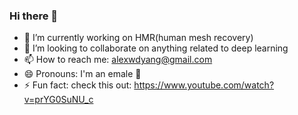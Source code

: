 ### Hi there 👋

- 🔭 I’m currently working on HMR(human mesh recovery)
- 👯 I’m looking to collaborate on anything related to deep learning
- 📫 How to reach me: alexwdyang@gmail.com
- 😄 Pronouns: I'm an emale 🗿
- ⚡ Fun fact: check this out: https://www.youtube.com/watch?v=prYG0SuNU_c

<!--
**imabackstabber/imabackstabber** is a ✨ _special_ ✨ repository because its `README.md` (this file) appears on your GitHub profile.

Here are some ideas to get you started:

- 🔭 I’m currently working on ...
- 🌱 I’m currently learning ...
- 👯 I’m looking to collaborate on ...
- 🤔 I’m looking for help with ...
- 💬 Ask me about ...
- 📫 How to reach me: ...
- 😄 Pronouns: ...
- ⚡ Fun fact: ...
-->
